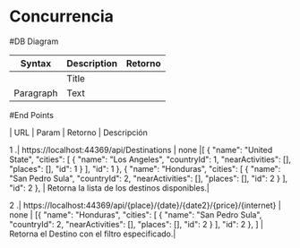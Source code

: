 # Concurrencia



#DB Diagram



| Syntax      | Description | Retorno | 
| ----------- | ----------- |  -----  |
|             | Title       |         |
| Paragraph   | Text        |         |



#End Points

   |     URL                                     |  Param |                     Retorno                                      |  Descripción                                         

1 .| https://localhost:44369/api/Destinations     | none    |[
                                                                                  {
                                                                                      "name": "United State",
                                                                                      "cities": [
                                                                                          {
                                                                                              "name": "Los Angeles",
                                                                                              "countryId": 1,
                                                                                              "nearActivities": [],
                                                                                              "places": [],
                                                                                              "id": 1
                                                                                          }
                                                                                      ],
                                                                                      "id": 1
                                                                                  },
                                                                                  {
                                                                                      "name": "Honduras",
                                                                                      "cities": [
                                                                                          {
                                                                                              "name": "San Pedro Sula",
                                                                                              "countryId": 2,
                                                                                              "nearActivities": [],
                                                                                              "places": [],
                                                                                              "id": 2
                                                                                          }
                                                                                      ],
                                                                                      "id": 2
                                                                                  },                                           | Retorna la lista de los destinos disponibles.|
                                                                                  
                                                                                  
                                                                                  
2 .| https://localhost:44369/api/{place}/{date}/{date2}/{price}/{internet}     | none    | [{
                                                                                      "name": "Honduras",
                                                                                      "cities": [
                                                                                          {
                                                                                              "name": "San Pedro Sula",
                                                                                              "countryId": 2,
                                                                                              "nearActivities": [],
                                                                                              "places": [],
                                                                                              "id": 2
                                                                                          }
                                                                                      ],
                                                                                      "id": 2
                                                                                  },              ]                | Retorna el Destino con el filtro especificado.|
